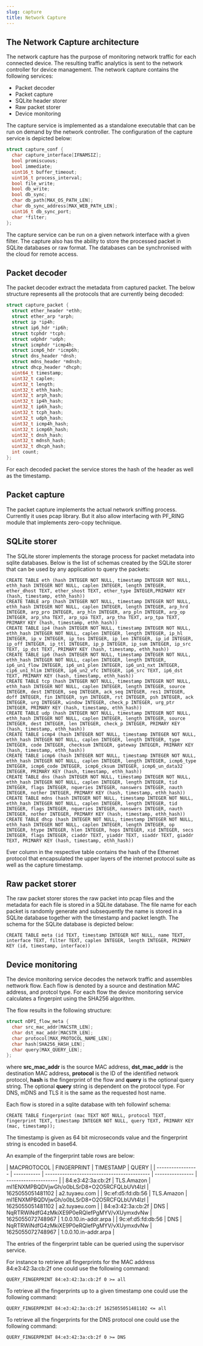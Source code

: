 ```yaml
---
slug: capture
title: Network Capture
---
```


## The Network Capture architecture

The network capture has the purpose of monitoring network traffic for each connected device. The resulting traffic analytics is sent to the network controller for device management. The network capture contains the following services:

- Packet decoder
- Packet capture
- SQLite header storer
- Raw packet storer
- Device monitoring

The capture service is implemented as a standalone executable that can be run on demand by the network controller. The configuration of the capture service is depicted below:

```c
struct capture_conf {
  char capture_interface[IFNAMSIZ];
  bool promiscuous;
  bool immediate;
  uint16_t buffer_timeout;
  uint16_t process_interval;
  bool file_write;
  bool db_write;
  bool db_sync;
  char db_path[MAX_OS_PATH_LEN];
  char db_sync_address[MAX_WEB_PATH_LEN];
  uint16_t db_sync_port;
  char *filter;
};
```

The capture service can be run on a given network interface with a given filter. The capture also has the ability to store the processed packet in SQLite databases or raw format. The databases can be synchronised with the cloud for remote access.

## Packet decoder

The packet decoder extract the metadata from captured packet. The below structure represents all the protocols that are currently being decoded:

```c
struct capture_packet {
  struct ether_header *ethh;
  struct ether_arp *arph;
  struct ip *ip4h;
  struct ip6_hdr *ip6h;
  struct tcphdr *tcph;
  struct udphdr *udph;
  struct icmphdr *icmp4h;
  struct icmp6_hdr *icmp6h;
  struct dns_header *dnsh;
  struct mdns_header *mdnsh;
  struct dhcp_header *dhcph;
  uint64_t timestamp;
  uint32_t caplen;
  uint32_t length;
  uint32_t ethh_hash;
  uint32_t arph_hash;
  uint32_t ip4h_hash;
  uint32_t ip6h_hash;
  uint32_t tcph_hash;
  uint32_t udph_hash;
  uint32_t icmp4h_hash;
  uint32_t icmp6h_hash;
  uint32_t dnsh_hash;
  uint32_t mdnsh_hash;
  uint32_t dhcph_hash;
  int count;
};
```

For each decoded packet the service stores the hash of the header as well as the timestamp.

## Packet capture

The packet capture implements the actual network sniffing process. Currently it uses pcap library. But it also allow interfacing with PF_RING module that implements zero-copy technique.

## SQLite storer

The SQLite storer implements the storage process for packet metadata into sqlite databases. Below is the list of schemas created by the SQLite storer that can be used by any application to query the packets:

```
CREATE TABLE eth (hash INTEGER NOT NULL, timestamp INTEGER NOT NULL, ethh_hash INTEGER NOT NULL, caplen INTEGER, length INTEGER, ether_dhost TEXT, ether_shost TEXT, ether_type INTEGER,PRIMARY KEY (hash, timestamp, ethh_hash))
CREATE TABLE arp (hash INTEGER NOT NULL, timestamp INTEGER NOT NULL, ethh_hash INTEGER NOT NULL, caplen INTEGER, length INTEGER, arp_hrd INTEGER, arp_pro INTEGER, arp_hln INTEGER, arp_pln INTEGER, arp_op INTEGER, arp_sha TEXT, arp_spa TEXT, arp_tha TEXT, arp_tpa TEXT, PRIMARY KEY (hash, timestamp, ethh_hash))
CREATE TABLE ip4 (hash INTEGER NOT NULL, timestamp INTEGER NOT NULL, ethh_hash INTEGER NOT NULL, caplen INTEGER, length INTEGER, ip_hl INTEGER, ip_v INTEGER, ip_tos INTEGER, ip_len INTEGER, ip_id INTEGER, ip_off INTEGER, ip_ttl INTEGER, ip_p INTEGER, ip_sum INTEGER, ip_src TEXT, ip_dst TEXT, PRIMARY KEY (hash, timestamp, ethh_hash))
CREATE TABLE ip6 (hash INTEGER NOT NULL, timestamp INTEGER NOT NULL, ethh_hash INTEGER NOT NULL, caplen INTEGER, length INTEGER, ip6_un1_flow INTEGER, ip6_un1_plen INTEGER, ip6_un1_nxt INTEGER, cip6_un1_hlim INTEGER, ip6_un2_vfc INTEGER, ip6_src TEXT, ip6_dst TEXT, PRIMARY KEY (hash, timestamp, ethh_hash))
CREATE TABLE tcp (hash INTEGER NOT NULL, timestamp INTEGER NOT NULL, ethh_hash INTEGER NOT NULL, caplen INTEGER, length INTEGER, source INTEGER, dest INTEGER, seq INTEGER, ack_seq INTEGER, res1 INTEGER, doff INTEGER, fin INTEGER, syn INTEGER, rst INTEGER, psh INTEGER, ack INTEGER, urg INTEGER, window INTEGER, check_p INTEGER, urg_ptr INTEGER, PRIMARY KEY (hash, timestamp, ethh_hash))
CREATE TABLE udp (hash INTEGER NOT NULL, timestamp INTEGER NOT NULL, ethh_hash INTEGER NOT NULL, caplen INTEGER, length INTEGER, source INTEGER, dest INTEGER, len INTEGER, check_p INTEGER, PRIMARY KEY (hash, timestamp, ethh_hash))
CREATE TABLE icmp4 (hash INTEGER NOT NULL, timestamp INTEGER NOT NULL, ethh_hash INTEGER NOT NULL, caplen INTEGER, length INTEGER, type INTEGER, code INTEGER, checksum INTEGER, gateway INTEGER, PRIMARY KEY (hash, timestamp, ethh_hash))
CREATE TABLE icmp6 (hash INTEGER NOT NULL, timestamp INTEGER NOT NULL, ethh_hash INTEGER NOT NULL, caplen INTEGER, length INTEGER, icmp6_type INTEGER, icmp6_code INTEGER, icmp6_cksum INTEGER, icmp6_un_data32 INTEGER, PRIMARY KEY (hash, timestamp, ethh_hash))
CREATE TABLE dns (hash INTEGER NOT NULL, timestamp INTEGER NOT NULL, ethh_hash INTEGER NOT NULL, caplen INTEGER, length INTEGER, tid INTEGER, flags INTEGER, nqueries INTEGER, nanswers INTEGER, nauth INTEGER, nother INTEGER, PRIMARY KEY (hash, timestamp, ethh_hash))
CREATE TABLE mdns (hash INTEGER NOT NULL, timestamp INTEGER NOT NULL, ethh_hash INTEGER NOT NULL, caplen INTEGER, length INTEGER, tid INTEGER, flags INTEGER, nqueries INTEGER, nanswers INTEGER, nauth INTEGER, nother INTEGER, PRIMARY KEY (hash, timestamp, ethh_hash))
CREATE TABLE dhcp (hash INTEGER NOT NULL, timestamp INTEGER NOT NULL, ethh_hash INTEGER NOT NULL, caplen INTEGER, length INTEGER, op INTEGER, htype INTEGER, hlen INTEGER, hops INTEGER, xid INTEGER, secs INTEGER, flags INTEGER, ciaddr TEXT, yiaddr TEXT, siaddr TEXT, giaddr TEXT, PRIMARY KEY (hash, timestamp, ethh_hash))
```

Ever column in the respective table contains the hash of the Ethernet protocol that encapsulated the upper layers of the internet protocol suite as well as the capture timestamp.

## Raw packet storer

The raw packet storer stores the raw packet into pcap files and the metadata for each file is stored in a SQLite database. The file name for each packet is randomly generate and subsequently the name is stored in a SQLite database together with the timestamp and packet length. The schema for the SQLite database is depicted below:

```
CREATE TABLE meta (id TEXT, timestamp INTEGER NOT NULL, name TEXT, interface TEXT, filter TEXT, caplen INTEGER, length INTEGER, PRIMARY KEY (id, timestamp, interface))
```

## Device monitoring

The device monitoring service decodes the network traffic and assembles nettwork flow. Each flow is denoted by a source and destination MAC address, and protcol type. For each flow the device monitoring service calculates a fingerpint using the SHA256 algorithm.

The flow results in the following structure:

```c
struct nDPI_flow_meta {
  char src_mac_addr[MACSTR_LEN];
  char dst_mac_addr[MACSTR_LEN];
  char protocol[MAX_PROTOCOL_NAME_LEN];
  char hash[SHA256_HASH_LEN];
  char query[MAX_QUERY_LEN];
};
```

where **src_mac_addr** is the source MAC address, **dst_mac_addr** is the destination MAC address, **protocol** is the ID of the identified network protocol, **hash** is the fingerprint of the flow and **query** is the optional query string. The optional **query** string is dependent on the protocol type. For DNS, mDNS and TLS it is the same as the requested host name.

Each flow is stored in a sqlite database with teh followinf schema:

```
CREATE TABLE fingerprint (mac TEXT NOT NULL, protocol TEXT, fingerprint TEXT, timestamp INTEGER NOT NULL, query TEXT, PRIMARY KEY (mac, timestamp));
```

The timestamp is given as 64 bit microseconds value and the fingerprint string is encoded in base64.

An example of the fingerprint table rows are below:

| MACPROTOCOL       | FINGERPRINT | TIMESTAMP                                   | QUERY            |
| ----------------- | ----------- | ------------------------------------------- | ---------------- | --------------------- |
| 84:e3:42:3a:cb:2f | TLS.Amazon  | mI1ENXMPBQDVjwGh/o0bLSrD8+O2O5RCFQLbUVt4lzI | 1625055051481102 | a2.tuyaeu.com         |
| 9c:ef:d5:fd:db:56 | TLS.Amazon  | mI1ENXMPBQDVjwGh/o0bLSrD8+O2O5RCFQLbUVt4lzI | 1625055051481102 | a2.tuyaeu.com         |
| 84:e3:42:3a:cb:2f | DNS         | NqRTRWiNdfG4zMkiXE9P0eRQIefPgMYV/vXUymxdvNw | 1625055072748967 | 1.0.0.10.in-addr.arpa |
| 9c:ef:d5:fd:db:56 | DNS         | NqRTRWiNdfG4zMkiXE9P0eRQIefPgMYV/vXUymxdvNw | 1625055072748967 | 1.0.0.10.in-addr.arpa |

The entries of the fingerprint table can be queried using the supervisor service.

For instance to retrieve all fingerprints for the MAC address 84:e3:42:3a:cb:2f one could use the following command:

```
QUERY_FINGERPRINT 84:e3:42:3a:cb:2f 0 >= all
```

To retrieve all the fingerprints up to a given timestamp one could use the following command:

```
QUERY_FINGERPRINT 84:e3:42:3a:cb:2f 1625055051481102 <= all
```

To retrieve all the fingerprints for the DNS protocol one could use the following command:

```
QUERY_FINGERPRINT 84:e3:42:3a:cb:2f 0 >= DNS
```
